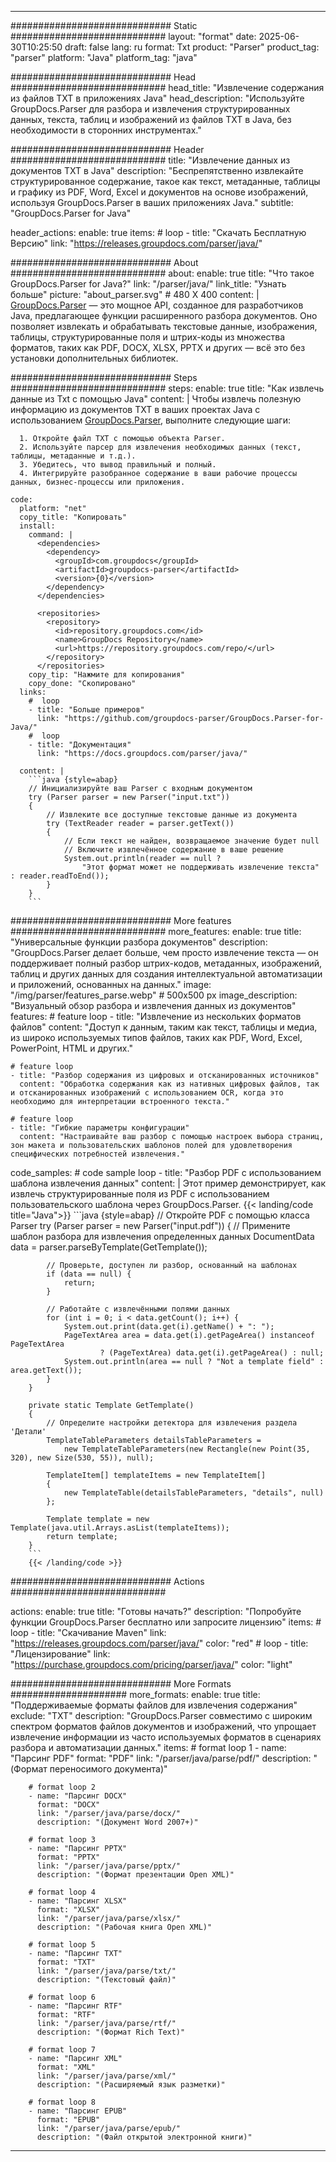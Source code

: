 


---
############################# Static ############################
layout: "format"
date:  2025-06-30T10:25:50
draft: false
lang: ru
format: Txt
product: "Parser"
product_tag: "parser"
platform: "Java"
platform_tag: "java"

############################# Head ############################
head_title: "Извлечение содержания из файлов TXT в приложениях Java"
head_description: "Используйте GroupDocs.Parser для разбора и извлечения структурированных данных, текста, таблиц и изображений из файлов TXT в Java, без необходимости в сторонних инструментах."

############################# Header ############################
title: "Извлечение данных из документов TXT в Java" 
description: "Беспрепятственно извлекайте структурированное содержание, такое как текст, метаданные, таблицы и графику из PDF, Word, Excel и документов на основе изображений, используя GroupDocs.Parser в ваших приложениях Java."
subtitle: "GroupDocs.Parser for Java" 

header_actions:
  enable: true
  items:
    #  loop
    - title: "Скачать Бесплатную Версию"
      link: "https://releases.groupdocs.com/parser/java/"
      
############################# About ############################
about:
    enable: true
    title: "Что такое GroupDocs.Parser for Java?"
    link: "/parser/java/"
    link_title: "Узнать больше"
    picture: "about_parser.svg" # 480 X 400
    content: |
       [GroupDocs.Parser](/parser/java/) — это мощное API, созданное для разработчиков Java, предлагающее функции расширенного разбора документов. Оно позволяет извлекать и обрабатывать текстовые данные, изображения, таблицы, структурированные поля и штрих-коды из множества форматов, таких как PDF, DOCX, XLSX, PPTX и других — всё это без установки дополнительных библиотек.

############################# Steps ############################
steps:
    enable: true
    title: "Как извлечь данные из Txt с помощью Java"
    content: |
      Чтобы извлечь полезную информацию из документов TXT в ваших проектах Java с использованием [GroupDocs.Parser](/parser/java/), выполните следующие шаги:
      
      1. Откройте файл TXT с помощью объекта Parser.
      2. Используйте парсер для извлечения необходимых данных (текст, таблицы, метаданные и т.д.).
      3. Убедитесь, что вывод правильный и полный.
      4. Интегрируйте разобранное содержание в ваши рабочие процессы данных, бизнес-процессы или приложения.
   
    code:
      platform: "net"
      copy_title: "Копировать"
      install:
        command: |
          <dependencies>
            <dependency>
              <groupId>com.groupdocs</groupId>
              <artifactId>groupdocs-parser</artifactId>
              <version>{0}</version>
            </dependency>
          </dependencies>

          <repositories>
            <repository>
              <id>repository.groupdocs.com</id>
              <name>GroupDocs Repository</name>
              <url>https://repository.groupdocs.com/repo/</url>
            </repository>
          </repositories>
        copy_tip: "Нажмите для копирования"
        copy_done: "Скопировано"
      links:
        #  loop
        - title: "Больше примеров"
          link: "https://github.com/groupdocs-parser/GroupDocs.Parser-for-Java/"
        #  loop
        - title: "Документация"
          link: "https://docs.groupdocs.com/parser/java/"
          
      content: |
        ```java {style=abap}
        // Инициализируйте ваш Parser с входным документом
        try (Parser parser = new Parser("input.txt"))
        {
            // Извлеките все доступные текстовые данные из документа
            try (TextReader reader = parser.getText())
            {
                // Если текст не найден, возвращаемое значение будет null
                // Включите извлечённое содержание в ваше решение
                System.out.println(reader == null ? 
                    "Этот формат может не поддерживать извлечение текста" : reader.readToEnd());
            }
        }
        ```            

############################# More features ############################
more_features:
  enable: true
  title: "Универсальные функции разбора документов"
  description: "GroupDocs.Parser делает больше, чем просто извлечение текста — он поддерживает полный разбор штрих-кодов, метаданных, изображений, таблиц и других данных для создания интеллектуальной автоматизации и приложений, основанных на данных."
  image: "/img/parser/features_parse.webp" # 500x500 px
  image_description: "Визуальный обзор разбора и извлечения данных из документов"
  features:
    # feature loop
    - title: "Извлечение из нескольких форматов файлов"
      content: "Доступ к данным, таким как текст, таблицы и медиа, из широко используемых типов файлов, таких как PDF, Word, Excel, PowerPoint, HTML и других."

    # feature loop
    - title: "Разбор содержания из цифровых и отсканированных источников"
      content: "Обработка содержания как из нативных цифровых файлов, так и отсканированных изображений с использованием OCR, когда это необходимо для интерпретации встроенного текста."

    # feature loop
    - title: "Гибкие параметры конфигурации"
      content: "Настраивайте ваш разбор с помощью настроек выбора страниц, зон макета и пользовательских шаблонов полей для удовлетворения специфических потребностей извлечения."
      
  code_samples:
    # code sample loop
    - title: "Разбор PDF с использованием шаблона извлечения данных"
      content: |
        Этот пример демонстрирует, как извлечь структурированные поля из PDF с использованием пользовательского шаблона через GroupDocs.Parser.
        {{< landing/code title="Java">}}
        ```java {style=abap}
        //  Откройте PDF с помощью класса Parser
        try (Parser parser = new Parser("input.pdf"))
        {
            // Примените шаблон разбора для извлечения определенных данных
            DocumentData data = parser.parseByTemplate(GetTemplate());

            // Проверьте, доступен ли разбор, основанный на шаблонах
            if (data == null) {
                return;
            }

            // Работайте с извлечёнными полями данных
            for (int i = 0; i < data.getCount(); i++) {
                System.out.print(data.get(i).getName() + ": ");
                PageTextArea area = data.get(i).getPageArea() instanceof PageTextArea
                        ? (PageTextArea) data.get(i).getPageArea() : null;
                System.out.println(area == null ? "Not a template field" : area.getText());
            }
        }

        private static Template GetTemplate()
        {
            // Определите настройки детектора для извлечения раздела 'Детали'
            TemplateTableParameters detailsTableParameters = 
                new TemplateTableParameters(new Rectangle(new Point(35, 320), new Size(530, 55)), null);

            TemplateItem[] templateItems = new TemplateItem[]
            {
                new TemplateTable(detailsTableParameters, "details", null)
            };

            Template template = new Template(java.util.Arrays.asList(templateItems));
            return template;
        }
        ```
        {{< /landing/code >}}


############################# Actions ############################

actions:
  enable: true
  title: "Готовы начать?"
  description: "Попробуйте функции GroupDocs.Parser бесплатно или запросите лицензию"
  items:
    #  loop
    - title: "Скачивание Maven"
      link: "https://releases.groupdocs.com/parser/java/"
      color: "red"
        #  loop
    - title: "Лицензирование"
      link: "https://purchase.groupdocs.com/pricing/parser/java/"
      color: "light"


############################# More Formats #####################
more_formats:
    enable: true
    title: "Поддерживаемые форматы файлов для извлечения содержания"
    exclude: "TXT"
    description: "GroupDocs.Parser совместимо с широким спектром форматов файлов документов и изображений, что упрощает извлечение информации из часто используемых форматов в сценариях разбора и автоматизации данных."
    items: 
        # format loop 1
        - name: "Парсинг PDF"
          format: "PDF"
          link: "/parser/java/parse/pdf/"
          description: "(Формат переносимого документа)"
          
        # format loop 2
        - name: "Парсинг DOCX"
          format: "DOCX"
          link: "/parser/java/parse/docx/"
          description: "(Документ Word 2007+)"
          
        # format loop 3
        - name: "Парсинг PPTX"
          format: "PPTX"
          link: "/parser/java/parse/pptx/"
          description: "(Формат презентации Open XML)"
          
        # format loop 4
        - name: "Парсинг XLSX"
          format: "XLSX"
          link: "/parser/java/parse/xlsx/"
          description: "(Рабочая книга Open XML)"
          
        # format loop 5
        - name: "Парсинг TXT"
          format: "TXT"
          link: "/parser/java/parse/txt/"
          description: "(Текстовый файл)"
          
        # format loop 6
        - name: "Парсинг RTF"
          format: "RTF"
          link: "/parser/java/parse/rtf/"
          description: "(Формат Rich Text)"
          
        # format loop 7
        - name: "Парсинг XML"
          format: "XML"
          link: "/parser/java/parse/xml/"
          description: "(Расширяемый язык разметки)"
          
        # format loop 8
        - name: "Парсинг EPUB"
          format: "EPUB"
          link: "/parser/java/parse/epub/"
          description: "(Файл открытой электронной книги)"
         
          

---